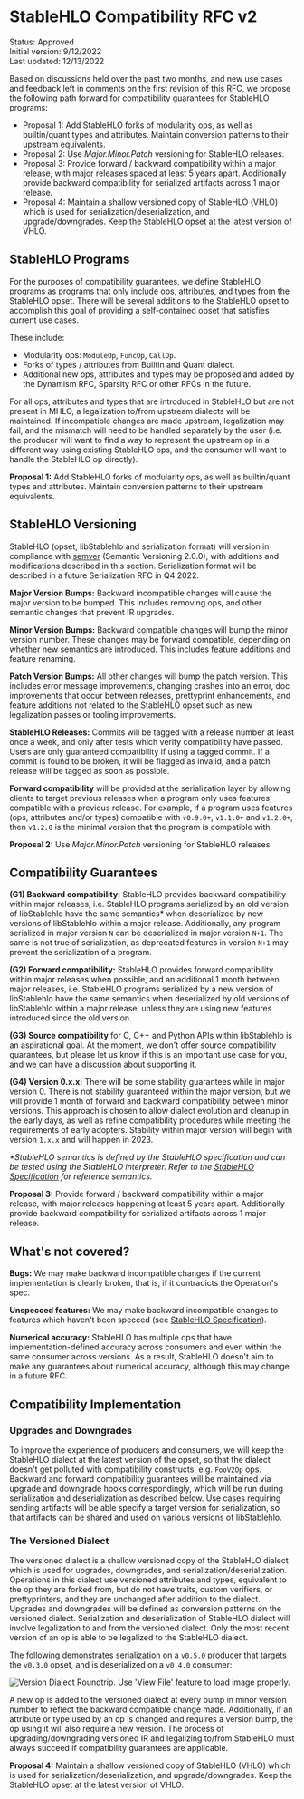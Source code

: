 # StableHLO Compatibility RFC v2

Status: Approved<br/>
Initial version: 9/12/2022<br/>
Last updated: 12/13/2022

Based on discussions held over the past two months, and new use cases and
feedback left in comments on the first revision of this RFC, we propose the
following path forward for compatibility guarantees for StableHLO programs:

  - Proposal 1: Add StableHLO forks of modularity ops, as well as builtin/quant
    types and attributes. Maintain conversion patterns to their upstream
    equivalents.
  - Proposal 2: Use _Major.Minor.Patch_ versioning for StableHLO releases.
  - Proposal 3: Provide forward / backward compatibility within a major release,
    with major releases spaced at least 5 years apart. Additionally provide
    backward compatibility for serialized artifacts across 1 major release.
  - Proposal 4: Maintain a shallow versioned copy of StableHLO (VHLO) which is
    used for serialization/deserialization, and upgrade/downgrades. Keep the
    StableHLO opset at the latest version of VHLO.

## StableHLO Programs

For the purposes of compatibility guarantees, we define StableHLO programs as
programs that only include ops, attributes, and types from the StableHLO opset.
There will be several additions to the StableHLO opset to accomplish this goal
of providing a self-contained opset that satisfies current use cases.

These include:

  - Modularity ops: `ModuleOp`, `FuncOp`, `CallOp`.
  - Forks of types / attributes from Builtin and Quant dialect.
  - Additional new ops, attributes and types may be proposed and added by the
    Dynamism RFC, Sparsity RFC or other RFCs in the future.

For all ops, attributes and types that are introduced in StableHLO but are not
present in MHLO, a legalization to/from upstream dialects will be maintained.
If incompatible changes are made upstream, legalization may fail, and the
mismatch will need to be handled separately by the user (i.e. the producer will
want to find a way to represent the upstream op in a different way using
existing StableHLO ops, and the consumer will want to handle the StableHLO op
directly).

**Proposal 1:** Add StableHLO forks of modularity ops, as well as builtin/quant
  types and attributes. Maintain conversion patterns to their upstream
  equivalents.

## StableHLO Versioning

StableHLO (opset, libStablehlo and serialization format) will version in
compliance with [semver](https://semver.org/) (Semantic Versioning 2.0.0), with
additions and modifications described in this section. Serialization format
will be described in a future Serialization RFC in Q4 2022.

**Major Version Bumps:** Backward incompatible changes will cause the major
  version to be bumped. This includes removing ops, and other semantic changes
  that prevent IR upgrades.

**Minor Version Bumps:** Backward compatible changes will bump the minor version
  number. These changes may be forward compatible, depending on whether new
  semantics are introduced. This includes feature additions and feature
  renaming.

**Patch Version Bumps:** All other changes will bump the patch version. This
  includes error message improvements, changing crashes into an error, doc
  improvements that occur between releases, prettyprint enhancements, and
  feature additions not related to the StableHLO opset such as new legalization
  passes or tooling improvements.

**StableHLO Releases:** Commits will be tagged with a release number at least
  once a week, and only after tests which verify compatibility have passed.
  Users are only guaranteed compatibility if using a tagged commit. If a commit
  is found to be broken, it will be flagged as invalid, and a patch release
  will be tagged as soon as possible.

**Forward compatibility** will be provided at the serialization layer by
  allowing clients to target previous releases when a program only uses
  features compatible with a previous release. For example, if a program uses
  features (ops, attributes and/or types) compatible with `v0.9.0+`, `v1.1.0+`
  and `v1.2.0+`, then `v1.2.0` is the minimal version that the program is
  compatible with.

**Proposal 2:** Use _Major.Minor.Patch_ versioning for StableHLO releases.

## Compatibility Guarantees

**(G1) Backward compatibility:** StableHLO provides backward compatibility
  within major releases, i.e. StableHLO programs serialized by an old version
  of libStablehlo have the same semantics* when deserialized by new versions of
  libStablehlo within a major release. Additionally, any program serialized in
  major version `N` can be deserialized in major version `N+1`. The same is not
  true of serialization, as deprecated features in version `N+1` may prevent
  the serialization of a program.

**(G2) Forward compatibility:** StableHLO provides forward compatibility within
  major releases when possible, and an additional 1 month between major
  releases, i.e. StableHLO programs serialized by a new version of libStablehlo
  have the same semantics when deserialized by old versions of libStablehlo
  within a major release, unless they are using new features introduced since
  the old version.

**(G3) Source compatibility** for C, C++ and Python APIs within libStablehlo is
  an aspirational goal. At the moment, we don't offer source compatibility
  guarantees, but please let us know if this is an important use case for you,
  and we can have a discussion about supporting it.

**(G4) Version 0.x.x:** There will be some stability guarantees while in major
  version 0. There is not stability guaranteed within the major version, but we
  will provide 1 month of forward and backward compatibility between minor
  versions. This approach is chosen to allow dialect evolution and cleanup in
  the early days, as well as refine compatibility procedures while meeting the
  requirements of early adopters. Stability within major version will begin
  with version `1.x.x` and will happen in 2023.

_\*StableHLO semantics is defined by the StableHLO specification and can be
   tested using the StableHLO interpreter. Refer to the
   [StableHLO Specification](https://github.com/openxla/stablehlo/blob/main/docs/spec.md)
   for reference semantics._

**Proposal 3:** Provide forward / backward compatibility within a major release,
  with major releases happening at least 5 years apart. Additionally provide
  backward compatibility for serialized artifacts across 1 major release.

## What's not covered?

**Bugs:** We may make backward incompatible changes if the current
  implementation is clearly broken, that is, if it contradicts the Operation's
  spec.

**Unspecced features:** We may make backward incompatible changes to features
  which haven't been specced (see
  [StableHLO Specification](https://github.com/openxla/stablehlo/blob/main/docs/spec.md)).

**Numerical accuracy:** StableHLO has multiple ops that have
  implementation-defined accuracy across consumers and even within the same
  consumer across versions. As a result, StableHLO doesn't aim to make any
  guarantees about numerical accuracy, although this may change in a future
  RFC.

## Compatibility Implementation

### Upgrades and Downgrades

To improve the experience of producers and consumers, we will keep the StableHLO
dialect at the latest version of the opset, so that the dialect doesn't get
polluted with compatibility constructs, e.g. `FooV2Op` ops. Backward and
forward compatibility guarantees will be maintained via upgrade and downgrade
hooks correspondingly, which will be run during serialization and
deserialization as described below. Use cases requiring sending artifacts will
be able specify a target version for serialization, so that artifacts can be
shared and used on various versions of libStablehlo.

### The Versioned Dialect

The versioned dialect is a shallow versioned copy of the StableHLO dialect which
is used for upgrades, downgrades, and serialization/deserialization. Operations
in this dialect use versioned attributes and types, equivalent to the op they
are forked from, but do not have traits, custom verifiers, or prettyprinters,
and they are unchanged after addition to the dialect. Upgrades and downgrades
will be defined as conversion patterns on the versioned dialect. Serialization
and deserialization of StableHLO dialect will involve legalization to and from
the versioned dialect. Only the most recent version of an op is able to be
legalized to the StableHLO dialect.

The following demonstrates serialization on a `v0.5.0` producer that targets the
`v0.3.0` opset, and is deserialized on a `v0.4.0` consumer:

![Version Dialect Roundtrip. Use 'View File' feature to load image properly.](images/20220912-compatibility/version_dialect.png)

A new op is added to the versioned dialect at every bump in minor version number
to reflect the backward compatible change made. Additionally, if an attribute
or type used by an op is changed and requires a version bump, the op using it
will also require a new version. The process of upgrading/downgrading versioned
IR and legalizing to/from StableHLO must always succeed if compatibility
guarantees are applicable.

**Proposal 4:** Maintain a shallow versioned copy of StableHLO (VHLO) which is
  used for serialization/deserialization, and upgrade/downgrades. Keep the
  StableHLO opset at the latest version of VHLO.
